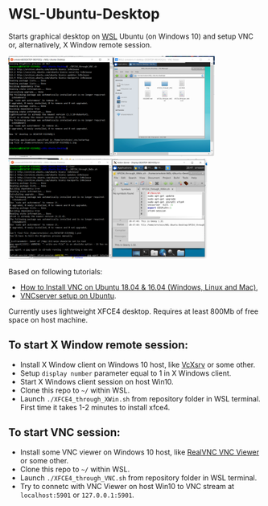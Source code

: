 # WSL-Ubuntu-Desktop
Starts graphical desktop on [WSL](https://github.com/microsoft/WSL) Ubuntu (on Windows 10) and setup VNC or, alternatively, X Window remote session.

<img src="Img/VNCcapture.PNG" height=200> <img src="Img/XWinCapture.PNG" height=200>

Based on following tutorials:
* [How to Install VNC on Ubuntu 18.04 & 16.04 (Windows, Linux and Mac)](https://devanswers.co/install-vnc-ubuntu-18-04-windows-mac-linux/),
* [VNCserver setup on Ubuntu](https://www.scivision.dev/vncserver-setup-on-ubuntu/).

Currently uses lightweight XFCE4 desktop. Requires at least 800Mb of free space on host machine.

## To start X Window remote session:
* Install X Window client on Windows 10 host, like [VcXsrv](https://sourceforge.net/projects/vcxsrv/) or some 
other.
* Setup `display number` parameter equal to 1 in X Windows client.
* Start X Windows client session on host Win10.
* Clone this repo to `~/` within WSL.
* Launch `./XFCE4_through_XWin.sh` from repository folder in WSL terminal. First time it takes 1-2 minutes to install xfce4.

## To start VNC session:
* Install some VNC viewer on Windows 10 host, like [RealVNC VNC Viewer](https://www.realvnc.com/en/connect/download/viewer/) or some 
other.
* Clone this repo to `~/` within WSL.
* Launch `./XFCE4_through_VNC.sh` from repository folder in WSL terminal.
* Try to connetc with VNC Viewer on host Win10 to VNC stream at `localhost:5901` or `127.0.0.1:5901`.

